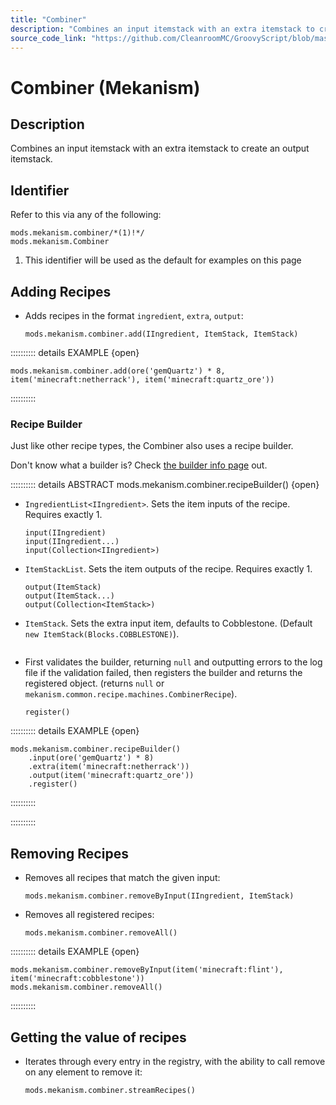 ```yaml
---
title: "Combiner"
description: "Combines an input itemstack with an extra itemstack to create an output itemstack."
source_code_link: "https://github.com/CleanroomMC/GroovyScript/blob/master/src/main/java/com/cleanroommc/groovyscript/compat/mods/mekanism/Combiner.java"
---
```


# Combiner (Mekanism)

## Description

Combines an input itemstack with an extra itemstack to create an output itemstack.

## Identifier

Refer to this via any of the following:

```groovy:no-line-numbers {1}
mods.mekanism.combiner/*(1)!*/
mods.mekanism.Combiner
```

1. This identifier will be used as the default for examples on this page

## Adding Recipes

- Adds recipes in the format `ingredient`, `extra`, `output`:

    ```groovy:no-line-numbers
    mods.mekanism.combiner.add(IIngredient, ItemStack, ItemStack)
    ```

:::::::::: details EXAMPLE {open}
```groovy:no-line-numbers
mods.mekanism.combiner.add(ore('gemQuartz') * 8, item('minecraft:netherrack'), item('minecraft:quartz_ore'))
```

::::::::::

### Recipe Builder

Just like other recipe types, the Combiner also uses a recipe builder.

Don't know what a builder is? Check [the builder info page](../../../groovy/builder.md) out.

:::::::::: details ABSTRACT mods.mekanism.combiner.recipeBuilder() {open}
- `IngredientList<IIngredient>`. Sets the item inputs of the recipe. Requires exactly 1.

    ```groovy:no-line-numbers
    input(IIngredient)
    input(IIngredient...)
    input(Collection<IIngredient>)
    ```

- `ItemStackList`. Sets the item outputs of the recipe. Requires exactly 1.

    ```groovy:no-line-numbers
    output(ItemStack)
    output(ItemStack...)
    output(Collection<ItemStack>)
    ```

- `ItemStack`. Sets the extra input item, defaults to Cobblestone. (Default `new ItemStack(Blocks.COBBLESTONE)`).

    ```groovy:no-line-numbers
    ```

- First validates the builder, returning `null` and outputting errors to the log file if the validation failed, then registers the builder and returns the registered object. (returns `null` or `mekanism.common.recipe.machines.CombinerRecipe`).

    ```groovy:no-line-numbers
    register()
    ```

:::::::::: details EXAMPLE {open}
```groovy:no-line-numbers
mods.mekanism.combiner.recipeBuilder()
    .input(ore('gemQuartz') * 8)
    .extra(item('minecraft:netherrack'))
    .output(item('minecraft:quartz_ore'))
    .register()
```

::::::::::

::::::::::

## Removing Recipes

- Removes all recipes that match the given input:

    ```groovy:no-line-numbers
    mods.mekanism.combiner.removeByInput(IIngredient, ItemStack)
    ```

- Removes all registered recipes:

    ```groovy:no-line-numbers
    mods.mekanism.combiner.removeAll()
    ```

:::::::::: details EXAMPLE {open}
```groovy:no-line-numbers
mods.mekanism.combiner.removeByInput(item('minecraft:flint'), item('minecraft:cobblestone'))
mods.mekanism.combiner.removeAll()
```

::::::::::

## Getting the value of recipes

- Iterates through every entry in the registry, with the ability to call remove on any element to remove it:

    ```groovy:no-line-numbers
    mods.mekanism.combiner.streamRecipes()
    ```
